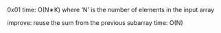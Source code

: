 0x01
time: O(N∗K) where ‘N’ is the number of elements in the input array

improve:
reuse the sum from the previous subarray
time: O(N)
